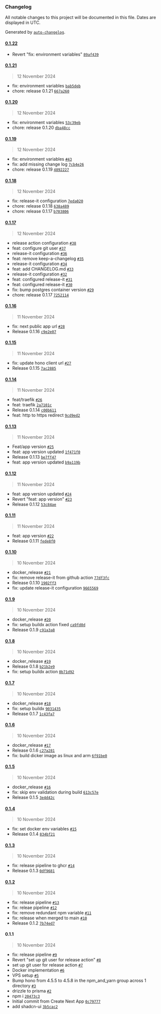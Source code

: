 ### Changelog

All notable changes to this project will be documented in this file. Dates are displayed in UTC.

Generated by [`auto-changelog`](https://github.com/CookPete/auto-changelog).

#### [0.1.22](https://github.com/moreorover/SensePro/compare/0.1.21...0.1.22)

- Revert "fix: environment variables" [`89af439`](https://github.com/moreorover/SensePro/commit/89af43986d5f11b7a3cf9b59cd51a3a2d6397f46)

#### [0.1.21](https://github.com/moreorover/SensePro/compare/0.1.20...0.1.21)

> 12 November 2024

- fix: environment variables [`bab5deb`](https://github.com/moreorover/SensePro/commit/bab5debd769b99f1c468f24fe6789c9bfa270a40)
- chore: release 0.1.21 [`667a260`](https://github.com/moreorover/SensePro/commit/667a260e2628e9cc8fe6e5c4ef9b89e586edfbc8)

#### [0.1.20](https://github.com/moreorover/SensePro/compare/0.1.19...0.1.20)

> 12 November 2024

- fix: environment variables [`53c39eb`](https://github.com/moreorover/SensePro/commit/53c39ebdb2bcb7630bc452a20bb4ff7862a3b46c)
- chore: release 0.1.20 [`dba48cc`](https://github.com/moreorover/SensePro/commit/dba48cccc1aedf05a9845404f23bb5f16db83247)

#### [0.1.19](https://github.com/moreorover/SensePro/compare/0.1.18...0.1.19)

> 12 November 2024

- fix: environment variables [`#43`](https://github.com/moreorover/SensePro/pull/43)
- fix: add missing change log [`7cb4e26`](https://github.com/moreorover/SensePro/commit/7cb4e26c27bf9c6efeee253b72f23aa5906a8ecc)
- chore: release 0.1.19 [`4892227`](https://github.com/moreorover/SensePro/commit/4892227439f6e1d9ecda444aafbae8d875472f3a)

#### [0.1.18](https://github.com/moreorover/SensePro/compare/0.1.17...0.1.18)

> 12 November 2024

- fix: release-it configuration [`7eda020`](https://github.com/moreorover/SensePro/commit/7eda020807f44920255eddaaddd14115d7d7ea51)
- chore: release 0.1.18 [`638a489`](https://github.com/moreorover/SensePro/commit/638a489f3f7183f8c46dd4c933e4ea6e6085a1e9)
- chore: release 0.1.17 [`b703806`](https://github.com/moreorover/SensePro/commit/b703806bdcdf3de0ec2196711ab81fac1feaa6b6)

#### [0.1.17](https://github.com/moreorover/SensePro/compare/0.1.16...0.1.17)

> 12 November 2024

- release action configuration [`#38`](https://github.com/moreorover/SensePro/pull/38)
- feat: configure git user [`#37`](https://github.com/moreorover/SensePro/pull/37)
- release-it configuration [`#36`](https://github.com/moreorover/SensePro/pull/36)
- feat: remove keep-a-changelog [`#35`](https://github.com/moreorover/SensePro/pull/35)
- release-it configuration [`#34`](https://github.com/moreorover/SensePro/pull/34)
- feat: add CHANGELOG.md [`#33`](https://github.com/moreorover/SensePro/pull/33)
- release-it configuration [`#32`](https://github.com/moreorover/SensePro/pull/32)
- feat: configured release-it [`#31`](https://github.com/moreorover/SensePro/pull/31)
- feat: configured release-it [`#30`](https://github.com/moreorover/SensePro/pull/30)
- fix: bump postgres container version [`#29`](https://github.com/moreorover/SensePro/pull/29)
- chore: release 0.1.17 [`7252114`](https://github.com/moreorover/SensePro/commit/72521148031465efc32859f0ff59186aebc4b97c)

#### [0.1.16](https://github.com/moreorover/SensePro/compare/0.1.15...0.1.16)

> 11 November 2024

- fix: next public app url [`#28`](https://github.com/moreorover/SensePro/pull/28)
- Release 0.1.16 [`c9e2e07`](https://github.com/moreorover/SensePro/commit/c9e2e075e863aa9f34e7c72d7422e74cc4eee937)

#### [0.1.15](https://github.com/moreorover/SensePro/compare/0.1.14...0.1.15)

> 11 November 2024

- fix: update hono client url [`#27`](https://github.com/moreorover/SensePro/pull/27)
- Release 0.1.15 [`7ac2885`](https://github.com/moreorover/SensePro/commit/7ac2885643773d7cd07218856fe74151a7cc411e)

#### [0.1.14](https://github.com/moreorover/SensePro/compare/0.1.13...0.1.14)

> 11 November 2024

- feat/traefik [`#26`](https://github.com/moreorover/SensePro/pull/26)
- feat: traefik [`2a7101c`](https://github.com/moreorover/SensePro/commit/2a7101c30eef1c2d307465f2a8270b6477c3cb4b)
- Release 0.1.14 [`c00b611`](https://github.com/moreorover/SensePro/commit/c00b61165ab4462c36d81ec24e7f69fce054b62f)
- feat: http to https redirect [`9cd9ed2`](https://github.com/moreorover/SensePro/commit/9cd9ed21e1fa675849151ecb3f6dd4eb6922e0d9)

#### [0.1.13](https://github.com/moreorover/SensePro/compare/0.1.12...0.1.13)

> 11 November 2024

- Feat/app version [`#25`](https://github.com/moreorover/SensePro/pull/25)
- feat: app version updated [`1f471f0`](https://github.com/moreorover/SensePro/commit/1f471f07fa08ec6f63e3859d13a1b3424098bed1)
- Release 0.1.13 [`be7ff47`](https://github.com/moreorover/SensePro/commit/be7ff47f6ea1c91087d02a7c5572bb34bc395f64)
- feat: app version updated [`b9a119b`](https://github.com/moreorover/SensePro/commit/b9a119b975ec7c7c0b5e66dc92a18c9688ec130c)

#### [0.1.12](https://github.com/moreorover/SensePro/compare/0.1.11...0.1.12)

> 11 November 2024

- feat: app version updated [`#24`](https://github.com/moreorover/SensePro/pull/24)
- Revert "feat: app version" [`#23`](https://github.com/moreorover/SensePro/pull/23)
- Release 0.1.12 [`53c84ae`](https://github.com/moreorover/SensePro/commit/53c84aed765eef72a1bc38c2fa8ef5163ad2e0da)

#### [0.1.11](https://github.com/moreorover/SensePro/compare/0.1.10...0.1.11)

> 11 November 2024

- feat: app version [`#22`](https://github.com/moreorover/SensePro/pull/22)
- Release 0.1.11 [`fede8f0`](https://github.com/moreorover/SensePro/commit/fede8f09324b4105a86e0a49318d4ee9f0974fb0)

#### [0.1.10](https://github.com/moreorover/SensePro/compare/0.1.9...0.1.10)

> 10 November 2024

- docker_release [`#21`](https://github.com/moreorover/SensePro/pull/21)
- fix: remove release-it from github action [`77df3fc`](https://github.com/moreorover/SensePro/commit/77df3fccc25ef90a2fecbb7d26497e1bdf552528)
- Release 0.1.10 [`1902ff3`](https://github.com/moreorover/SensePro/commit/1902ff30115438e47a10d5ecec5e85824cbdfbee)
- fix: update release-it configuration [`9665569`](https://github.com/moreorover/SensePro/commit/9665569e66047783742222bebc5bd057a60d0653)

#### [0.1.9](https://github.com/moreorover/SensePro/compare/0.1.8...0.1.9)

> 10 November 2024

- docker_release [`#20`](https://github.com/moreorover/SensePro/pull/20)
- fix: setup buildx action fixed [`ca9fd0d`](https://github.com/moreorover/SensePro/commit/ca9fd0df70423017a110790c00c5109f2a5146ff)
- Release 0.1.9 [`c91a3a8`](https://github.com/moreorover/SensePro/commit/c91a3a88bc0d191e9f4db2179661d54127d05064)

#### [0.1.8](https://github.com/moreorover/SensePro/compare/0.1.7...0.1.8)

> 10 November 2024

- docker_release [`#19`](https://github.com/moreorover/SensePro/pull/19)
- Release 0.1.8 [`b21b2e9`](https://github.com/moreorover/SensePro/commit/b21b2e99566f522df44ba437d455ddbcf8152b5a)
- fix: setup buildx action [`0b71d92`](https://github.com/moreorover/SensePro/commit/0b71d924d089e780a4298a31d2af7aae91720681)

#### [0.1.7](https://github.com/moreorover/SensePro/compare/0.1.6...0.1.7)

> 10 November 2024

- docker_release [`#18`](https://github.com/moreorover/SensePro/pull/18)
- fix: setup buildx [`9031435`](https://github.com/moreorover/SensePro/commit/903143553874a78beebe1d36a42d38f728a4af33)
- Release 0.1.7 [`1c43fa7`](https://github.com/moreorover/SensePro/commit/1c43fa76b5585eb9f4ad4e901e1d4776184b9e3d)

#### [0.1.6](https://github.com/moreorover/SensePro/compare/0.1.5...0.1.6)

> 10 November 2024

- docker_release [`#17`](https://github.com/moreorover/SensePro/pull/17)
- Release 0.1.6 [`c27a281`](https://github.com/moreorover/SensePro/commit/c27a28135f1f1282b7ad1b7a368cc6c45f51be2c)
- fix: build dicker image as linux and arm [`6f91be0`](https://github.com/moreorover/SensePro/commit/6f91be018e91e960fcea76df697c705a9975ebf8)

#### [0.1.5](https://github.com/moreorover/SensePro/compare/0.1.4...0.1.5)

> 10 November 2024

- docker_release [`#16`](https://github.com/moreorover/SensePro/pull/16)
- fix: skip env validation during build [`613c57e`](https://github.com/moreorover/SensePro/commit/613c57eefb6ec7aa893d57919a6ab922cae2f1c2)
- Release 0.1.5 [`3e4d42c`](https://github.com/moreorover/SensePro/commit/3e4d42ce33cdbaca13f5abe0350019ab4bf36674)

#### [0.1.4](https://github.com/moreorover/SensePro/compare/0.1.3...0.1.4)

> 10 November 2024

- fix: set docker env variables [`#15`](https://github.com/moreorover/SensePro/pull/15)
- Release 0.1.4 [`834bf21`](https://github.com/moreorover/SensePro/commit/834bf214fde05d57e2e315c906da6e2cf3ee5f44)

#### [0.1.3](https://github.com/moreorover/SensePro/compare/0.1.2...0.1.3)

> 10 November 2024

- fix: release pipeline to ghcr [`#14`](https://github.com/moreorover/SensePro/pull/14)
- Release 0.1.3 [`0df9681`](https://github.com/moreorover/SensePro/commit/0df96814f1e7a630d4e547a16fc25cbc2b82065f)

#### [0.1.2](https://github.com/moreorover/SensePro/compare/0.1.1...0.1.2)

> 10 November 2024

- fix: release pipeline [`#13`](https://github.com/moreorover/SensePro/pull/13)
- fix: releae pipeline [`#12`](https://github.com/moreorover/SensePro/pull/12)
- fix: remove redundant npm variable [`#11`](https://github.com/moreorover/SensePro/pull/11)
- fix: release when merged to main [`#10`](https://github.com/moreorover/SensePro/pull/10)
- Release 0.1.2 [`7b74ed7`](https://github.com/moreorover/SensePro/commit/7b74ed7f0eef044810c716d74cc2330f080950ec)

#### 0.1.1

> 10 November 2024

- fix: release pipeline [`#9`](https://github.com/moreorover/SensePro/pull/9)
- Revert "set up git user for release action" [`#8`](https://github.com/moreorover/SensePro/pull/8)
- set up git user for release action [`#7`](https://github.com/moreorover/SensePro/pull/7)
- Docker implementation [`#6`](https://github.com/moreorover/SensePro/pull/6)
- VPS setup [`#5`](https://github.com/moreorover/SensePro/pull/5)
- Bump hono from 4.5.5 to 4.5.8 in the npm_and_yarn group across 1 directory [`#3`](https://github.com/moreorover/SensePro/pull/3)
- drizzle to prisma [`#2`](https://github.com/moreorover/SensePro/pull/2)
- npm i [`20473c3`](https://github.com/moreorover/SensePro/commit/20473c302afc553fb88a834e0551f062a2cf24dd)
- Initial commit from Create Next App [`0c79777`](https://github.com/moreorover/SensePro/commit/0c797770b18aaacd04269687c598b3efbfc92027)
- add shadcn-ui [`3b5cac2`](https://github.com/moreorover/SensePro/commit/3b5cac2a571edaa9133263103a5b977e72818513)
